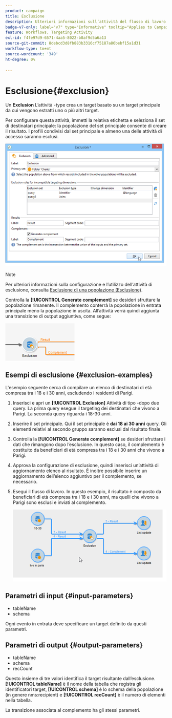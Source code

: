 ```yaml
---
product: campaign
title: Esclusione
description: Ulteriori informazioni sull’attività del flusso di lavoro Esclusione
badge-v7-only: label="v7" type="Informative" tooltip="Applies to Campaign Classic v7 only"
feature: Workflows, Targeting Activity
exl-id: f4fe97d9-6571-4aa5-8022-b0af9d5a6a13
source-git-commit: 8debcd3d8fb883b3316cf75187a86bebf15a1d31
workflow-type: tm+mt
source-wordcount: '349'
ht-degree: 0%

---
```


# Esclusione{#exclusion}



Un **Exclusion** L’attività -type crea un target basato su un target principale da cui vengono estratti uno o più altri target.

Per configurare questa attività, immetti la relativa etichetta e seleziona il set di destinatari principale: la popolazione del set principale consente di creare il risultato. I profili condivisi dal set principale e almeno una delle attività di accesso saranno esclusi.

![](assets/s_user_segmentation_exclu.png)

>[!NOTE]
>
>Per ulteriori informazioni sulla configurazione e l’utilizzo dell’attività di esclusione, consulta [Esclusione di una popolazione (Esclusione)](targeting-data.md#excluding-a-population--exclusion-).

Controlla la **[!UICONTROL Generate complement]** se desideri sfruttare la popolazione rimanente. Il complemento conterrà la popolazione in entrata principale meno la popolazione in uscita. All’attività verrà quindi aggiunta una transizione di output aggiuntiva, come segue:

![](assets/s_user_segmentation_exclu_compl.png)

## Esempi di esclusione {#exclusion-examples}

L&#39;esempio seguente cerca di compilare un elenco di destinatari di età compresa tra i 18 e i 30 anni, escludendo i residenti di Parigi.

1. Inserisci e apri un **[!UICONTROL Exclusion]** Attività di tipo -dopo due query. La prima query esegue il targeting dei destinatari che vivono a Parigi. La seconda query riguarda i 18-30 anni.
1. Inserire il set principale. Qui il set principale è **dai 18 ai 30 anni** query. Gli elementi relativi al secondo gruppo saranno esclusi dal risultato finale.
1. Controlla la **[!UICONTROL Generate complement]** se desideri sfruttare i dati che rimangono dopo l’esclusione. In questo caso, il complemento è costituito da beneficiari di età compresa tra i 18 e i 30 anni che vivono a Parigi.
1. Approva la configurazione di esclusione, quindi inserisci un’attività di aggiornamento elenco al risultato. È inoltre possibile inserire un aggiornamento dell’elenco aggiuntivo per il complemento, se necessario.
1. Esegui il flusso di lavoro. In questo esempio, il risultato è composto da beneficiari di età compresa tra i 18 e i 30 anni, ma quelli che vivono a Parigi sono esclusi e inviati al complemento.

   ![](assets/exclusion_example.png)

## Parametri di input {#input-parameters}

* tableName
* schema

Ogni evento in entrata deve specificare un target definito da questi parametri.

## Parametri di output {#output-parameters}

* tableName
* schema
* recCount

Questo insieme di tre valori identifica il target risultante dall’esclusione. **[!UICONTROL tableName]** è il nome della tabella che registra gli identificatori target, **[!UICONTROL schema]** è lo schema della popolazione (in genere nms:recipient) e **[!UICONTROL recCount]** è il numero di elementi nella tabella.

La transizione associata al complemento ha gli stessi parametri.
